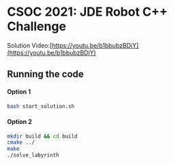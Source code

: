 
# CSOC 2021: JDE Robot C++ Challenge

Solution Video:[https://youtu.be/b1bbubzBDiY](https://youtu.be/b1bbubzBDiY)

## Running the code

#### Option 1

```bash
bash start_solution.sh
```

#### Option 2

```bash
mkdir build && cd build
cmake ../
make
./solve_labyrinth
```

